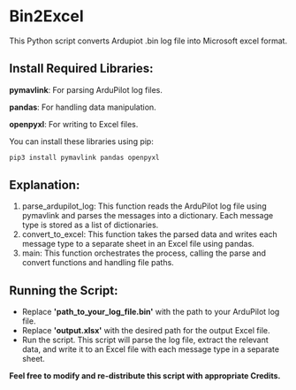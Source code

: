 
# Bin2Excel
This Python script converts Ardupiot .bin log file into Microsoft excel format.

## Install Required Libraries:
**pymavlink**: For parsing ArduPilot log files.

**pandas**: For handling data manipulation.

**openpyxl**: For writing to Excel files.

You can install these libraries using pip:
``` C++
pip3 install pymavlink pandas openpyxl
```

## Explanation:
1. parse_ardupilot_log: This function reads the ArduPilot log file using pymavlink and parses the messages into a dictionary. Each message type is stored as a list of dictionaries.
2. convert_to_excel: This function takes the parsed data and writes each message type to a separate sheet in an Excel file using pandas.
3. main: This function orchestrates the process, calling the parse and convert functions and handling file paths.
## Running the Script:
- Replace **'path_to_your_log_file.bin'** with the path to your ArduPilot log file.
- Replace **'output.xlsx'** with the desired path for the output Excel file.
- Run the script.
This script will parse the log file, extract the relevant data, and write it to an Excel file with each message type in a separate sheet.

**Feel free to modify and re-distribute this script with appropriate Credits.**
